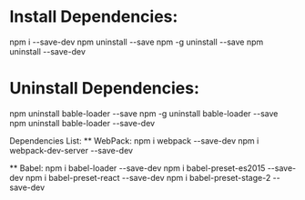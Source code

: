 # Install Dependencies:
npm i  --save-dev
npm uninstall  --save
npm -g uninstall  --save
npm uninstall  --save-dev

# Uninstall Dependencies:
npm uninstall bable-loader --save
npm -g uninstall bable-loader --save
npm uninstall bable-loader --save-dev


Dependencies List:
** WebPack:
npm i webpack --save-dev
npm i webpack-dev-server --save-dev

** Babel:
npm i babel-loader --save-dev
npm i babel-preset-es2015 --save-dev
npm i babel-preset-react --save-dev
npm i babel-preset-stage-2 --save-dev

